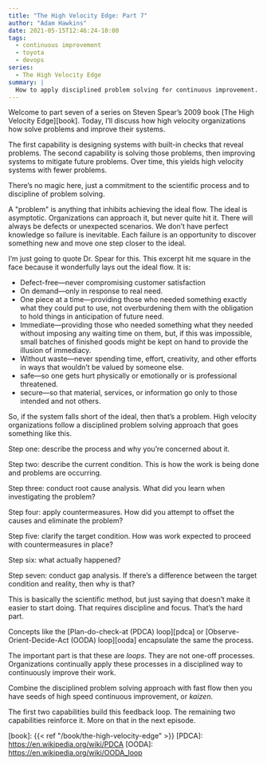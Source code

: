 ```yaml
---
title: "The High Velocity Edge: Part 7"
author: "Adam Hawkins"
date: 2021-05-15T12:46:24-10:00
tags:
  - continuous improvement
  - toyota
  - devops
series:
  - The High Velocity Edge
summary: |
  How to apply disciplined problem solving for continuous improvement.
---
```


Welcome to part seven of a series on Steven Spear’s 2009 book [The High
Velocity Edge][book]. Today, I’ll discuss how high velocity organizations how
solve problems and improve their systems.

The first capability is designing systems with built-in checks that reveal
problems. The second capability is solving those problems, then improving
systems to mitigate future problems. Over time, this yields high velocity
systems with fewer problems.

There’s no magic here, just a commitment to the scientific process and to
discipline of problem solving.

A "problem" is anything that inhibits achieving the ideal flow. The ideal is
asymptotic. Organizations can approach it, but never quite hit it. There will
always be defects or unexpected scenarios. We don’t have perfect knowledge so
failure is inevitable. Each failure is an opportunity to discover something new
and move one step closer to the ideal.

I’m just going to quote Dr. Spear for this. This excerpt hit me square in the
face because it wonderfully lays out the ideal flow. It is:

- Defect-free—never compromising customer satisfaction
- On demand—only in response to real need.
- One piece at a time—providing those who needed something exactly
  what they could put to use, not overburdening them with the
  obligation to hold things in anticipation of future need.
- Immediate—providing those who needed something what they needed
  without imposing any waiting time on them, but, if this was
  impossible, small batches of finished goods might be kept on hand to
  provide the illusion of immediacy.
- Without waste—never spending time, effort, creativity, and other
  efforts in ways that wouldn’t be valued by someone else.
- safe—so one gets hurt physically or emotionally or is professional
  threatened.
- secure—so that material, services, or information go only to those
  intended and not others.

So, if the system falls short of the ideal, then that’s a problem. High
velocity organizations follow a disciplined problem solving approach that goes
something like this.

Step one: describe the process and why you’re concerned about it.

Step two: describe the current condition. This is how the work is being done
and problems are occurring.

Step three: conduct root cause analysis. What did you learn when investigating
the problem?

Step four: apply countermeasures. How did you attempt to offset the causes and
eliminate the problem?

Step five: clarify the target condition. How was work expected to proceed with
countermeasures in place?

Step six: what actually happened?

Step seven: conduct gap analysis. If there’s a difference between the target
condition and reality, then why is that?

This is basically the scientific method, but just saying that doesn’t make it
easier to start doing. That requires discipline and focus. That’s the hard
part.

Concepts like the [Plan-do-check-at (PDCA) loop][pdca] or
[Observe-Orient-Decide-Act (OODA) loop][ooda] encapsulate the same the
process.

The important part is that these are _loops_. They are not one-off processes.
Organizations continually apply these processes in a disciplined way to
continuously improve their work.

Combine the disciplined problem solving approach with fast flow then you have
seeds of high speed continuous improvement, or _kaizen_.

The first two capabilities build this feedback loop. The remaining two
capabilities reinforce it. More on that in the next episode.

[book]: {{< ref "/book/the-high-velocity-edge" >}}
[PDCA]: https://en.wikipedia.org/wiki/PDCA
[OODA]: https://en.wikipedia.org/wiki/OODA_loop
